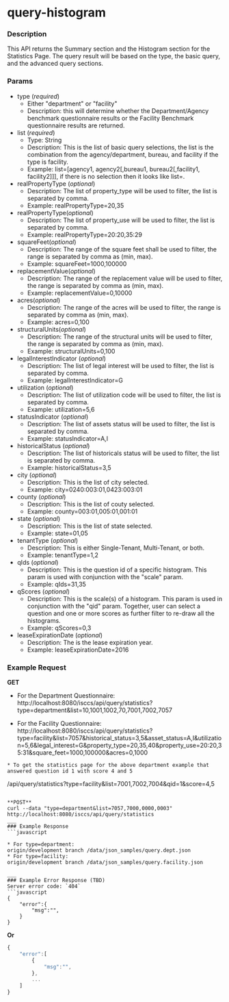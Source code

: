 # query-histogram
### Description  
This API returns the Summary section and the Histogram section for the Statistics Page. The query result will be based on the type, the basic query, and the advanced query sections.
       
### Params
* type (*required*)
  * Either "department" or "facility"
  * Description: this will determine whether the Department/Agency benchmark questionnaire results or the Facility Benchmark questionnaire results are returned.
* list (*required*)
  * Type: String
  * Description: This is the list of basic query selections, the list is the combination from the agency/department, bureau, and facility if the type is facility.
  * Example: list=[agency1, agency2[,bureau1, bureau2[,facility1, facility2]]], if there is no selection then it looks like list=.
* realPropertyType (*optional*)
  * Description: The list of property_type will be used to filter, the list is separated by comma.
  * Example: realPropertyType=20,35
* realPropertyType(*optional*)
  * Description: The list of property_use will be used to filter, the list is separated by comma.
  * Example: realPropertyType=20:20,35:29
* squareFeet(*optional*)
  * Description: The range of the square feet shall be used to filter, the range is separated by comma as (min, max).
  * Example: squareFeet=1000,100000
* replacementValue(*optional*)
  * Description: The range of the replacement value will be used to filter, the range is separated by comma as (min, max).
  * Example: replacementValue=0,10000
* acres(*optional*)
  * Description: The range of the acres will be used to filter, the range is separated by comma as (min, max).
  * Example: acres=0,100
* structuralUnits(*optional*)
  * Description: The range of the structural units will be used to filter, the range is separated by comma as (min, max).
  * Example: structuralUnits=0,100
* legalInterestIndicator (*optional*)
  * Description: The list of legal interest will be used to filter, the list is separated by comma.
  * Example: legalInterestIndicator=G
* utilization (*optional*)
  * Description: The list of utilization code will be used to filter, the list is separated by comma.
  * Example: utilization=5,6
* statusIndicator (*optional*)
  * Description: The list of assets status will be used to filter, the list is separated by comma.
  * Example: statusIndicator=A,I
* historicalStatus (*optional*)
  * Description: The list of historicals status will be used to filter, the list is separated by comma.
  * Example: historicalStatus=3,5
* city (*optional*)
   * Description: This is the list of city selected.
   * Example: city=0240:003:01,0423:003:01
* county (*optional*)
    * Description: This is the list of couty selected.
    * Example: county=003:01,005:01,001:01
* state (*optional*)
   * Description: This is the list of state selected.
   * Example: state=01,05
* tenantType (*optional*)
   * Description: This is either Single-Tenant, Multi-Tenant, or both.
   * Example: tenantType=1,2
* qIds (*optional*)
   * Description: This is the question id of a specific histogram.  This param is used with conjunction with the "scale" param.
   * Example: qIds=31,35
* qScores (*optional*)
   * Description: This is the scale(s) of a histogram.  This param is used in conjunction with the "qid" param.  Together, user can select a question and one or more scores as further filter to re-draw all the histograms.
   * Example: qScores=0,3
* leaseExpirationDate (*optional*)
   * Description: The is the lease expiration year.
   * Example: leaseExpirationDate=2016

### Example Request  
**GET**
* For the Department Questionnaire:
http://localhost:8080/isccs/api/query/statistics?type=department&list=10,1001,1002,70,7001,7002,7057

* For the Facility Questionnaire:
http://localhost:8080/isccs/api/query/statistics?type=facility&list=7057&historical_status=3,5&asset_status=A,I&utilization=5,6&legal_interest=G&property_type=20,35,40&property_use=20:20,35:31&square_feet=1000,100000&acres=0,1000
```
* To get the statistics page for the above department example that answered question id 1 with score 4 and 5
```
/api/query/statistics?type=facility&list=7001,7002,7004&qid=1&score=4,5
```

**POST** 
curl --data "type=department&list=7057,7000,0000,0003" http://localhost:8080/isccs/api/query/statistics 
___
### Example Response  
```javascript

* For type=department:
origin/development branch /data/json_samples/query.dept.json
* For type=facility:
origin/development branch /data/json_samples/query.facility.json

___
### Example Error Response (TBD)
Server error code: `404`
```javascript
{
    "error":{
        "msg":"",
    }
}
```
**Or**
```javascript
{
    "error":[
        {
            "msg":"",
        },
        ...
    ]
}
```